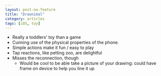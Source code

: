 ```yaml
---
layout: post-no-feature
title: "Drawnimal"
category: articles
tags: [iOS, toy]
---
```



* Really a toddlers' toy than a game
* Cunning use of the physical properties of the phone.
* Simple actions make it fun / easy to play
* Tap reactions, like petting zoo, are delightful
* Misses the reconnection, though
  * Would be cool to be able take a picture of your drawing: could have frame on device to help you line it up

